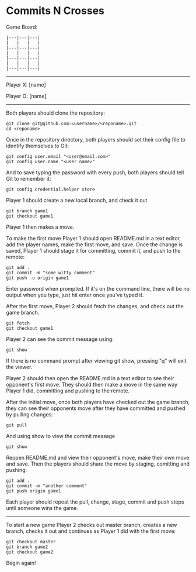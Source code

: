 Commits N Crosses
=================

 Game Board:

	|---|---|---|
	|   |   |   |
	|---|---|---|
	|   |   |   |
	|---|---|---|
	|   |   |   |
	|---|---|---|

-------------

 Player X: [name]
 
 Player O: [name]

-------------

 Both players should clone the repository:

    git clone git@github.com:<username>/<reponame>.git
    cd <reponame>
   
 Once in the repository directory, both players should set their config file to identify themselves to Git:

    git config user.email "<user@email.com>"
    git config user.name "<user name>"	

 And to save typing the password with every push, both players should tell Git to remember it:

    git config credential.helper store

 Player 1 should create a new local branch, and check it out

    git branch game1
    git checkout game1

 Player 1 then makes a move.


 To make the first move Player 1 should open README.md in a text editor, add the player names, make the first move, and save. Once the change is saved, Player 1 should stage it for committing, commit it, and push to the remote:	

    git add .
    git commit -m "some witty comment"
    git push -u origin game1

 Enter password when prompted. If it's on the command line, there will be no output when you type, just hit enter once you've typed it.
    
 After the first move, Player 2 should fetch the changes, and check out the game branch.

    git fetch
    git checkout game1

 Player 2 can see the commit message using:

    git show

 If there is no command prompt after viewing git show, pressing "q" will exit the viewer.

 Player 2 should then open the README.md in a text editor to see their opponent's first move. They should then make a move in the same way Player 1 did, committing and pushing to the remote. 

 After the initial move, once both players have checked out the game branch, they can see their opponents move after they have committed and pushed by pulling changes:

    git pull

 And using show to view the commit message

    git show
    
 Reopen README.md and view their opponent's move, make their own move and save. Then the players should share the move by staging, comitting and pushing:

    git add .
    git commit -m "another comment"
    git push origin game1

 Each player should repeat the pull, change, stage, commit and push steps until someone wins the game.

-------------

 To start a new game Player 2 checks out master branch, creates a new branch, checks it out and continues as Player 1 did with the first move:

    git checkout master
    git branch game2
    git checkout game2

 Begin again!
